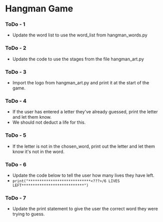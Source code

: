 # Hangman Game

### ToDo - 1
- Update the word list to use the word_list from hangman_words.py

### ToDo - 2
- Update the code to use the stages from the file hangman_art.py

### ToDo - 3
- Import the logo from hangman_art.py and print it at the start of the game.

### ToDo - 4
- If the user has entered a letter they've already guessed, print the letter and let them know.
- We should not deduct a life for this.

### ToDo - 5
- If the letter is not in the chosen_word, print out the letter and let them know it's not in the word.
 
### ToDo - 6
- Update the code below to tell the user how many lives they have left. 
- `print("****************************<???>/6 LIVES LEFT****************************")`

### ToDo - 7
- Update the print statement to give the user the correct word they were trying to guess.
